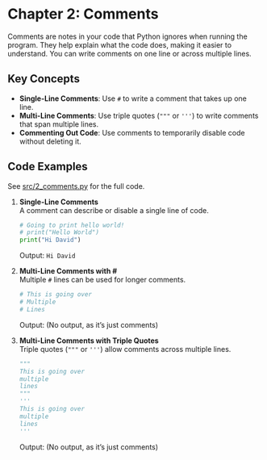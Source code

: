 # Chapter 2: Comments

Comments are notes in your code that Python ignores when running the program. They help explain what the code does, making it easier to understand. You can write comments on one line or across multiple lines.

## Key Concepts
- **Single-Line Comments**: Use `#` to write a comment that takes up one line.
- **Multi-Line Comments**: Use triple quotes (`"""` or `'''`) to write comments that span multiple lines.
- **Commenting Out Code**: Use comments to temporarily disable code without deleting it.

## Code Examples
See [src/2_comments.py](../../src/2_comments/2_comments.py) for the full code.

1. **Single-Line Comments**  
   A comment can describe or disable a single line of code.

   ```python
   # Going to print hello world!
   # print("Hello World")
   print("Hi David")
   ```

   Output: `Hi David`

2. **Multi-Line Comments with #**  
   Multiple `#` lines can be used for longer comments.

   ```python
   # This is going over
   # Multiple
   # Lines
   ```

   Output: (No output, as it’s just comments)

3. **Multi-Line Comments with Triple Quotes**  
   Triple quotes (`"""` or `'''`) allow comments across multiple lines.

   ```python
   """
   This is going over
   multiple 
   lines
   """
   '''
   This is going over
   multiple 
   lines
   '''
   ```

   Output: (No output, as it’s just comments)